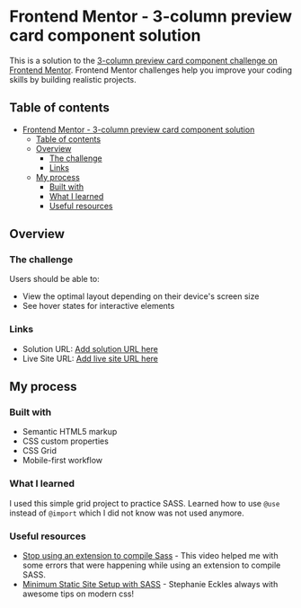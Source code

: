 # Frontend Mentor - 3-column preview card component solution

This is a solution to the [3-column preview card component challenge on Frontend Mentor](https://www.frontendmentor.io/challenges/3column-preview-card-component-pH92eAR2-). Frontend Mentor challenges help you improve your coding skills by building realistic projects.

## Table of contents

- [Frontend Mentor - 3-column preview card component solution](#frontend-mentor---3-column-preview-card-component-solution)
  - [Table of contents](#table-of-contents)
  - [Overview](#overview)
    - [The challenge](#the-challenge)
    - [Links](#links)
  - [My process](#my-process)
    - [Built with](#built-with)
    - [What I learned](#what-i-learned)
    - [Useful resources](#useful-resources)

## Overview

### The challenge

Users should be able to:

- View the optimal layout depending on their device's screen size
- See hover states for interactive elements

### Links

- Solution URL: [Add solution URL here](https://your-solution-url.com)
- Live Site URL: [Add live site URL here](https://your-live-site-url.com)

## My process

### Built with

- Semantic HTML5 markup
- CSS custom properties
- CSS Grid
- Mobile-first workflow

### What I learned

I used this simple grid project to practice SASS. Learned how to use `@use` instead of `@import` which I did not know was not used anymore.

### Useful resources

- [Stop using an extension to compile Sass](https://www.youtube.com/watch?v=o4cECvhrBo8) - This video helped me with some errors that were happening while using an extension to compile SASS.
- [Minimum Static Site Setup with SASS](https://thinkdobecreate.com/articles/minimum-static-site-sass-setup/) - Stephanie Eckles always with awesome tips on modern css!
